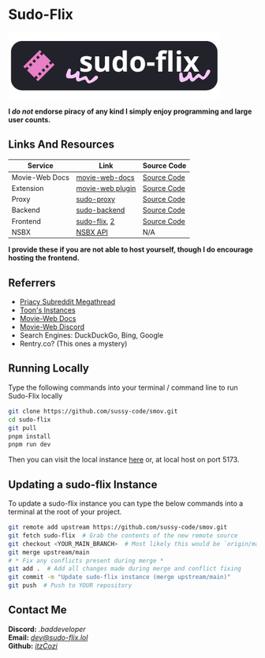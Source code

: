 # Sudo-Flix
[![Sudo-Flix Image](.github/Sudo-Flix.png)](https://github.com/itzCozi)  

**I *do not* endorse piracy of any kind I simply enjoy programming and large user counts.**

## Links And Resources
| Service        | Link                                                             | Source Code                                              |
|----------------|------------------------------------------------------------------|----------------------------------------------------------|
| Movie-Web Docs | [movie-web-docs](https://movie-web.github.io/docs)               | [Source Code](https://github.com/movie-web/docs)         |
| Extension      | [movie-web plugin](https://shorturl.at/iqzES)                    | [Source Code](https://github.com/movie-web/extension)    |
| Proxy          | [sudo-proxy](https://sudo-proxy.up.railway.app)                  | [Source Code](https://gitlab.com/sudo-flix/simple-proxy) |
| Backend        | [sudo-backend](https://backend.sudo-flix.lol)                    | [Source Code](https://github.com/movie-web/backend)      |
| Frontend       | [sudo-flix](https://sudo-flix.lol), [2](https://flix.kanded.xyz) | [Source Code](https://github.com/sussy-code/smov)        |
| NSBX           | [NSBX API](https://nsbx.ru)                                      | N/A                                                      |

**I provide these if you are not able to host yourself, though I do encourage hosting the frontend.**


## Referrers
- [Priacy Subreddit Megathread](https://www.reddit.com/r/Piracy/s/iymSloEpXn)
- [Toon's Instances](https://erynith.github.io/movie-web-instances)
- [Movie-Web Docs](https://movie-web.github.io/docs/instances)
- [Movie-Web Discord](https://movie-web.github.io/links/discord)
- Search Engines: DuckDuckGo, Bing, Google
- Rentry.co? (This ones a mystery)


## Running Locally
Type the following commands into your terminal / command line to run Sudo-Flix locally
```bash
git clone https://github.com/sussy-code/smov.git
cd sudo-flix
git pull
pnpm install
pnpm run dev
```
Then you can visit the local instance [here](http://localhost:5173) or, at local host on port 5173.


## Updating a sudo-flix Instance
To update a sudo-flix instance you can type the below commands into a terminal at the root of your project.
```bash
git remote add upstream https://github.com/sussy-code/smov.git
git fetch sudo-flix  # Grab the contents of the new remote source
git checkout <YOUR_MAIN_BRANCH>  # Most likely this would be `origin/main`
git merge upstream/main
# * Fix any conflicts present during merge *
git add .  # Add all changes made during merge and conflict fixing
git commit -m "Update sudo-flix instance (merge upstream/main)"
git push  # Push to YOUR repository
```

## Contact Me
**Discord:** *.baddeveloper*  
**Email:** *[dev@sudo-flix.lol](mailto:dev@sudo-flix.lol)*  
**Github:** *[itzCozi](https://github.com/itzCozi)*
